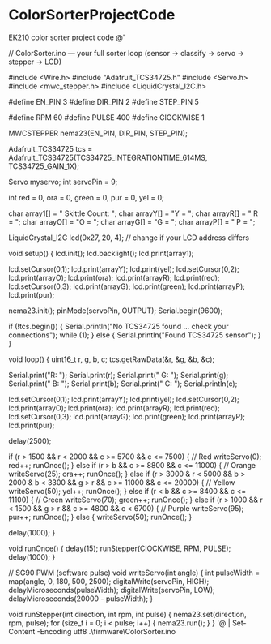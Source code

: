# ColorSorterProjectCode
EK210 color sorter project code
@'

// ColorSorter.ino — your full sorter loop (sensor → classify → servo → stepper → LCD)

#include <Wire.h>
#include "Adafruit_TCS34725.h"
#include <Servo.h>
#include <mwc_stepper.h>
#include <LiquidCrystal_I2C.h>

#define EN_PIN 3
#define DIR_PIN 2
#define STEP_PIN 5

#define RPM 60
#define PULSE 400
#define ClOCKWISE 1

MWCSTEPPER nema23(EN_PIN, DIR_PIN, STEP_PIN);

Adafruit_TCS34725 tcs = Adafruit_TCS34725(TCS34725_INTEGRATIONTIME_614MS, TCS34725_GAIN_1X);

Servo myservo;
int servoPin = 9;

int red = 0, ora = 0, green = 0, pur = 0, yel = 0;

char array1[] = "    Skittle Count:    ";
char arrayY[] = "Y = ";
char arrayR[] = " R = ";
char arrayO[] = "O = ";
char arrayG[] = "G = ";
char arrayP[] = " P = ";

LiquidCrystal_I2C lcd(0x27, 20, 4); // change if your LCD address differs

void setup() {
  lcd.init();
  lcd.backlight();
  lcd.print(array1);

  lcd.setCursor(0,1); lcd.print(arrayY); lcd.print(yel);
  lcd.setCursor(0,2); lcd.print(arrayO); lcd.print(ora); lcd.print(arrayR); lcd.print(red);
  lcd.setCursor(0,3); lcd.print(arrayG); lcd.print(green); lcd.print(arrayP); lcd.print(pur);

  nema23.init();
  pinMode(servoPin, OUTPUT);
  Serial.begin(9600);

  if (!tcs.begin()) {
    Serial.println("No TCS34725 found ... check your connections");
    while (1);
  } else {
    Serial.println("Found TCS34725 sensor");
  }
}

void loop() {
  uint16_t r, g, b, c;
  tcs.getRawData(&r, &g, &b, &c);

  Serial.print("R: "); Serial.print(r);
  Serial.print(" G: "); Serial.print(g);
  Serial.print(" B: "); Serial.print(b);
  Serial.print(" C: "); Serial.println(c);

  lcd.setCursor(0,1); lcd.print(arrayY); lcd.print(yel);
  lcd.setCursor(0,2); lcd.print(arrayO); lcd.print(ora); lcd.print(arrayR); lcd.print(red);
  lcd.setCursor(0,3); lcd.print(arrayG); lcd.print(green); lcd.print(arrayP); lcd.print(pur);

  delay(2500);

  if (r > 1500 && r < 2000 && c >= 5700 && c <= 7500) {        // Red
    writeServo(0); red++; runOnce();
  } else if (r > b && c >= 8800 && c <= 11000) {               // Orange
    writeServo(25); ora++; runOnce();
  } else if (r > 3000 & r < 5000 && b > 2000 & b < 3300 && g > r && c >= 11000 && c <= 20000) { // Yellow
    writeServo(50); yel++; runOnce();
  } else if (r < b && c >= 8400 && c <= 11100) {               // Green
    writeServo(70); green++; runOnce();
  } else if (r > 1000 && r < 1500 && g > r && c >= 4800 && c < 6700) { // Purple
    writeServo(95); pur++; runOnce();
  } else {
    writeServo(50); runOnce();
  }

  delay(1000);
}

void runOnce() {
  delay(15);
  runStepper(ClOCKWISE, RPM, PULSE);
  delay(1000);
}

// SG90 PWM (software pulse)
void writeServo(int angle) {
  int pulseWidth = map(angle, 0, 180, 500, 2500);
  digitalWrite(servoPin, HIGH);
  delayMicroseconds(pulseWidth);
  digitalWrite(servoPin, LOW);
  delayMicroseconds(20000 - pulseWidth);
}

void runStepper(int direction, int rpm, int pulse) {
  nema23.set(direction, rpm, pulse);
  for (size_t i = 0; i < pulse; i++) {
    nema23.run();
  }
}
'@ | Set-Content -Encoding utf8 .\firmware\ColorSorter.ino
